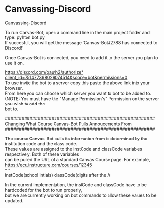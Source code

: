 # Canvassing-Discord
Canvassing-Discord  

To run Canvas-Bot, open a command line in the main project folder and type: pyhton bot.py  
If succesful, you will get the message 'Canvas-Bot#2788 has connected to Discord!'  

Once Canvas-Bot is connected, you need to add it to the server you plan to use it on.  

https://discord.com/oauth2/authorize?client_id=751477398029074514&scope=bot&permissions=0  
To use invite the bot to a server copy this paste the above link into your browser.  
From here you can choose which server you want to bot to be added to.  
(NOTE: You must have the "Manage Permission's" Permission on the server you wish to add the  
bot to.  


#######################################################  
Changing What Course Canvas-Bot Pulls Annoucements From  
#######################################################  

The course Canvas-Bot pulls its information from is determined by the institution code and the class code.  
These values are assigned to the instCode and classCode variables respectively. Both of these variables   
can be pulled the URL of a standard Canvas Course page. For example,  
https://ecu.instructure.com/courses/12345  
         ^                           ^  
  instCode(school intials)   classCode(digits after the /)  


In the current implementation, the instCode and classCode have to be hardcoded for the bot to run properly,  
but we are currently working on bot commands to allow these values to be updated.  
